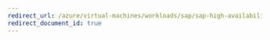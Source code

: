 ```yaml
---
redirect_url: /azure/virtual-machines/workloads/sap/sap-high-availability-guide.md
redirect_document_id: true
---
```

